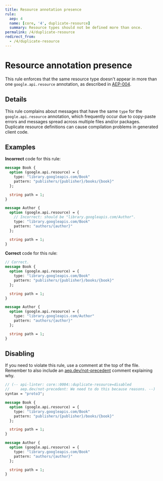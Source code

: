 ```yaml
---
title: Resource annotation presence
rule:
  aep: 4
  name: [core, '4', duplicate-resource]
  summary: Resource types should not be defined more than once.
permalink: /4/duplicate-resource
redirect_from:
  - /4/duplicate-resource
---
```


# Resource annotation presence

This rule enforces that the same resource type doesn't appear in more than one
`google.api.resource` annotation, as described in [AEP-004][].

## Details

This rule complains about messages that have the same `type` for the
`google.api.resource` annotation, which frequently occur due to copy-paste
errors and messages spread across multiple files and/or packages. Duplicate
resource definitions can cause compilation problems in generated client code.

## Examples

**Incorrect** code for this rule:

```proto
message Book {
  option (google.api.resource) = {
    type: "library.googleapis.com/Book"
    pattern: "publishers/{publisher}/books/{book}"
  };

  string path = 1;
}

message Author {
  option (google.api.resource) = {
    // Incorrect: should be "library.googleapis.com/Author".
    type: "library.googleapis.com/Book"
    pattern: "authors/{author}"
  };

  string path = 1;
}
```

**Correct** code for this rule:

```proto
// Correct.
message Book {
  option (google.api.resource) = {
    type: "library.googleapis.com/Book"
    pattern: "publishers/{publisher}/books/{book}"
  };

  string path = 1;
}

message Author {
  option (google.api.resource) = {
    type: "library.googleapis.com/Author"
    pattern: "authors/{author}"
  };

  string path = 1;
}
```

## Disabling

If you need to violate this rule, use a comment at the top of the file.
Remember to also include an [aep.dev/not-precedent][] comment explaining why.

```proto
// (-- api-linter: core::0004::duplicate-resource=disabled
//     aep.dev/not-precedent: We need to do this because reasons. --)
syntax = "proto3";

message Book {
  option (google.api.resource) = {
    type: "library.googleapis.com/Book"
    pattern: "publishers/{publisher}/books/{book}"
  };

  string path = 1;
}

message Author {
  option (google.api.resource) = {
    type: "library.googleapis.com/Book"
    pattern: "authors/{author}"
  };

  string path = 1;
}
```

[aep-004]: http://aep.dev/123
[aep.dev/not-precedent]: https://aep.dev/not-precedent
